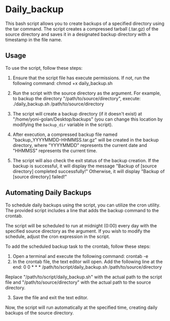 # Daily_backup

This bash script allows you to create backups of a specified directory using the tar command. The script creates a compressed tarball (.tar.gz) of the source directory and saves it in a designated backup directory with a timestamp in the file name.

## Usage

To use the script, follow these steps:

1. Ensure that the script file has execute permissions. If not, run the following command:  chmod +x daily_backup.sh

2. Run the script with the source directory as the argument. For example, to backup the directory "/path/to/source/directory", execute: ./daily_backup.sh /path/to/source/directory

3. The script will create a backup directory (if it doesn't exist) at "/home/yoni-golan/Desktop/backups" (you can change this location by modifying the `backup_dir` variable in the script).

4. After execution, a compressed backup file named "backup_YYYYMMDD-HHMMSS.tar.gz" will be created in the backup directory, where "YYYYMMDD" represents the current date and "HHMMSS" represents the current time.

5. The script will also check the exit status of the backup creation. If the backup is successful, it will display the message "Backup of [source directory] completed successfully!" Otherwise, it will display "Backup of [source directory] failed!"


## Automating Daily Backups

To schedule daily backups using the script, you can utilize the cron utility. The provided script includes a line that adds the backup command to the crontab.

The script will be scheduled to run at midnight (0:00) every day with the specified source directory as the argument. If you wish to modify the schedule, adjust the cron expression in the script.

To add the scheduled backup task to the crontab, follow these steps:
1. Open a terminal and execute the following command:   crontab -e
2. In the crontab file, the text editor will open. Add the following line at the end:    0 0 * * * /path/to/script/daily_backup.sh /path/to/source/directory

Replace "/path/to/script/daily_backup.sh" with the actual path to the script file and "/path/to/source/directory" with the actual path to the source directory.

3. Save the file and exit the text editor.

Now, the script will run automatically at the specified time, creating daily backups of the source directory.
